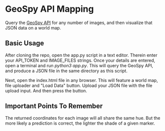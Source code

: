 # GeoSpy API Mapping
Query the [GeoSpy API](https://dev.geospy.ai/docs/routes#overview) for any number of images, and then visualize that JSON data on a world map.

## Basic Usage
After cloning the repo, open the app.py script in a text editor. Therein enter your API_TOKEN and IMAGE_FILES strings. Once your details are entered, open a terminal and run *python3 app.py*. This will query the GeoSpy API, and produce a JSON file in the same directory as this script.

Next, open the index.html file in any browser. This will feature a world map, file uploader and "Load Data" button. Upload your JSON file with the file upload input. And then press the button.

## Important Points To Remember
The returned coordinates for each image will all share the same hue. But the more likely a prediction is correct, the lighter the shade of a given marker.
